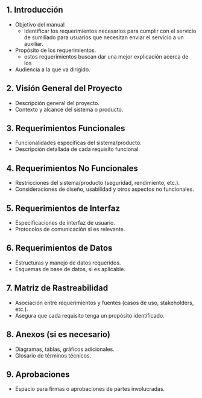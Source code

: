 ## 1. Introducción
   - Objetivo del manual
	   - Identificar los requerimientos necesarios para cumplir con el servicio de sumillado para usuarios que necesitan enviar el servicio a un auxiliar.
   - Propósito de los requerimientos.
	   - estos requerimientos buscan dar una mejor explicación acerca de los
   - Audiencia a la que va dirigido.

## 2. Visión General del Proyecto
   - Descripción general del proyecto.
   - Contexto y alcance del sistema o producto.

## 3. Requerimientos Funcionales
   - Funcionalidades específicas del sistema/producto.
   - Descripción detallada de cada requisito funcional.

## 4. Requerimientos No Funcionales
   - Restricciones del sistema/producto (seguridad, rendimiento, etc.).
   - Consideraciones de diseño, usabilidad y otros aspectos no funcionales.

## 5. Requerimientos de Interfaz
   - Especificaciones de interfaz de usuario.
   - Protocolos de comunicación si es relevante.

## 6. Requerimientos de Datos
   - Estructuras y manejo de datos requeridos.
   - Esquemas de base de datos, si es aplicable.

## 7. Matriz de Rastreabilidad
   - Asociación entre requerimientos y fuentes (casos de uso, stakeholders, etc.).
   - Asegura que cada requisito tenga un propósito identificado.

## 8. Anexos (si es necesario)
   - Diagramas, tablas, gráficos adicionales.
   - Glosario de términos técnicos.

## 9. Aprobaciones
   - Espacio para firmas o aprobaciones de partes involucradas.